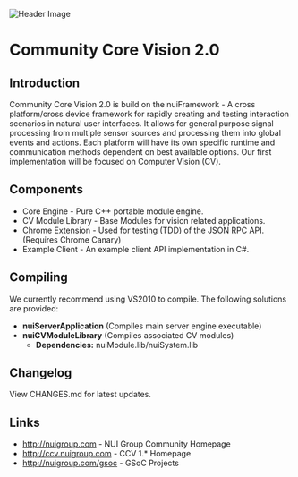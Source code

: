 ![Header Image](http://nuigroup.com/create/960-180-111111-ccv2)

Community Core Vision 2.0
=====================

Introduction
------------
Community Core Vision 2.0 is build on the nuiFramework - A cross platform/cross device framework for rapidly creating and testing interaction scenarios in natural user interfaces. It allows for general purpose signal processing from multiple sensor sources and processing them into global events and actions.
Each platform will have its own specific runtime and communication methods dependent on best available options. 
Our first implementation will be focused on Computer Vision (CV).

Components
------------
 - Core Engine - Pure C++ portable module engine.
 - CV Module Library - Base Modules for vision related applications.
 - Chrome Extension - Used for testing (TDD) of the JSON RPC API. (Requires Chrome Canary)
 - Example Client - An example client API implementation in C#.

Compiling 
------------
We currently recommend using VS2010 to compile. The following solutions are provided:

  - **nuiServerApplication** (Compiles main server engine executable)
  - **nuiCVModuleLibrary** (Compiles associated CV modules)
     - **Dependencies:** nuiModule.lib/nuiSystem.lib

Changelog
------------
View CHANGES.md for latest updates.

Links
------------
 - http://nuigroup.com - NUI Group Community Homepage
 - http://ccv.nuigroup.com - CCV 1.* Homepage
 - http://nuigroup.com/gsoc - GSoC Projects
